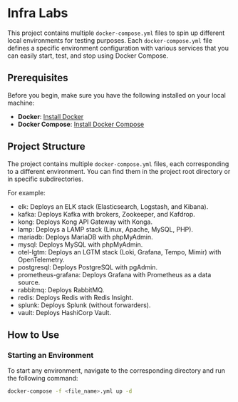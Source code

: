 # Infra Labs

This project contains multiple `docker-compose.yml` files to spin up different local environments for testing purposes.
Each `docker-compose.yml` file defines a specific environment configuration with various services that you can easily start, test, and stop using Docker Compose.

## Prerequisites

Before you begin, make sure you have the following installed on your local machine:

- **Docker**: [Install Docker](https://docs.docker.com/get-docker/)
- **Docker Compose**: [Install Docker Compose](https://docs.docker.com/compose/install/)

## Project Structure

The project contains multiple `docker-compose.yml` files, each corresponding to a different environment. You can find them in the project root directory or in specific subdirectories. 

For example:

- elk: Deploys an ELK stack (Elasticsearch, Logstash, and Kibana).
- kafka: Deploys Kafka with brokers, Zookeeper, and Kafdrop.
- kong: Deploys Kong API Gateway with Konga.
- lamp: Deploys a LAMP stack (Linux, Apache, MySQL, PHP).
- mariadb: Deploys MariaDB with phpMyAdmin.
- mysql: Deploys MySQL with phpMyAdmin.
- otel-lgtm: Deploys an LGTM stack (Loki, Grafana, Tempo, Mimir) with OpenTelemetry.
- postgresql: Deploys PostgreSQL with pgAdmin.
- prometheus-grafana: Deploys Grafana with Prometheus as a data source.
- rabbitmq: Deploys RabbitMQ.
- redis:  Deploys Redis with Redis Insight.
- splunk: Deploys Splunk (without forwarders).
- vault: Deploys HashiCorp Vault.

## How to Use

### Starting an Environment

To start any environment, navigate to the corresponding directory and run the following command:

```bash
docker-compose -f <file_name>.yml up -d
```
